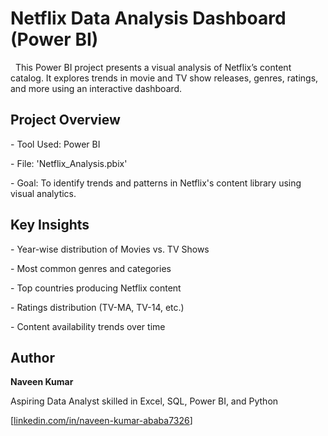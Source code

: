 # Netflix Data Analysis Dashboard (Power BI)



&nbsp;	This Power BI project presents a visual analysis of Netflix’s content catalog. It explores trends in movie and TV show releases, genres, ratings, and more using an interactive dashboard.





## **Project Overview**



\- Tool Used: Power BI  

\- File: 'Netflix\_Analysis.pbix'  

\- Goal: To identify trends and patterns in Netflix's content library using visual analytics.





## **Key Insights**



\- Year-wise distribution of Movies vs. TV Shows

\- Most common genres and categories

\- Top countries producing Netflix content

\- Ratings distribution (TV-MA, TV-14, etc.)

\- Content availability trends over time



## Author

**Naveen Kumar**

Aspiring Data Analyst skilled in Excel, SQL, Power BI, and Python

\[[linkedin.com/in/naveen-kumar-ababa7326](https://www.linkedin.com/in/naveen-kumar-ababa7326/)]




